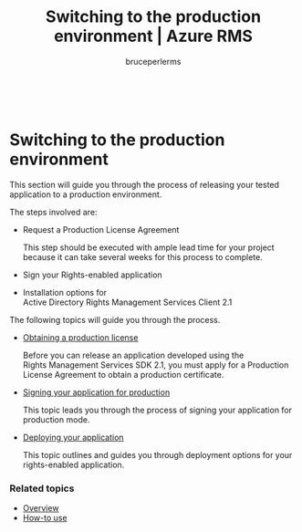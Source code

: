 ﻿---
# required metadata

title: Switching to the production environment | Azure RMS
description: This topic will guide you through the process of releasing your tested application to a production environment.
keywords:
author: bruceperlerms
manager: mbaldwin
ms.date: 04/28/2016
ms.topic: article
ms.prod: azure
ms.service: rights-management
ms.technology: techgroup-identity
ms.assetid: F5CD72F6-D49A-4121-866F-3182CD980875

# optional metadata

#ROBOTS:
audience: developer
#ms.devlang:
ms.reviewer: shubhamp
ms.suite: ems
#ms.tgt_pltfrm:
#ms.custom:

---

﻿
# Switching to the production environment

This section will guide you through the process of releasing your tested application to a production environment.

The steps involved are:

-   Request a Production License Agreement

    This step should be executed with ample lead time for your project because it can take several weeks for this process to complete.

-   Sign your Rights-enabled application
-   Installation options for Active Directory Rights Management Services Client 2.1

The following topics will guide you through the process.

- [Obtaining a production license](obtaining-a-production-license.md)

  Before you can release an application developed using the Rights Management Services SDK 2.1, you must apply for a Production License Agreement to obtain a production certificate.
- [Signing your application for production](signing-your-application-for-production.md)

  This topic leads you through the process of signing your application for production mode.

- [Deploying your application](deploying-your-application.md)

  This topic outlines and guides you through deployment options for your rights-enabled application.
 

### Related topics

* [Overview](ad-rms-overview.md)
* [How-to use](how-to-use-msipc.md)
 

 
